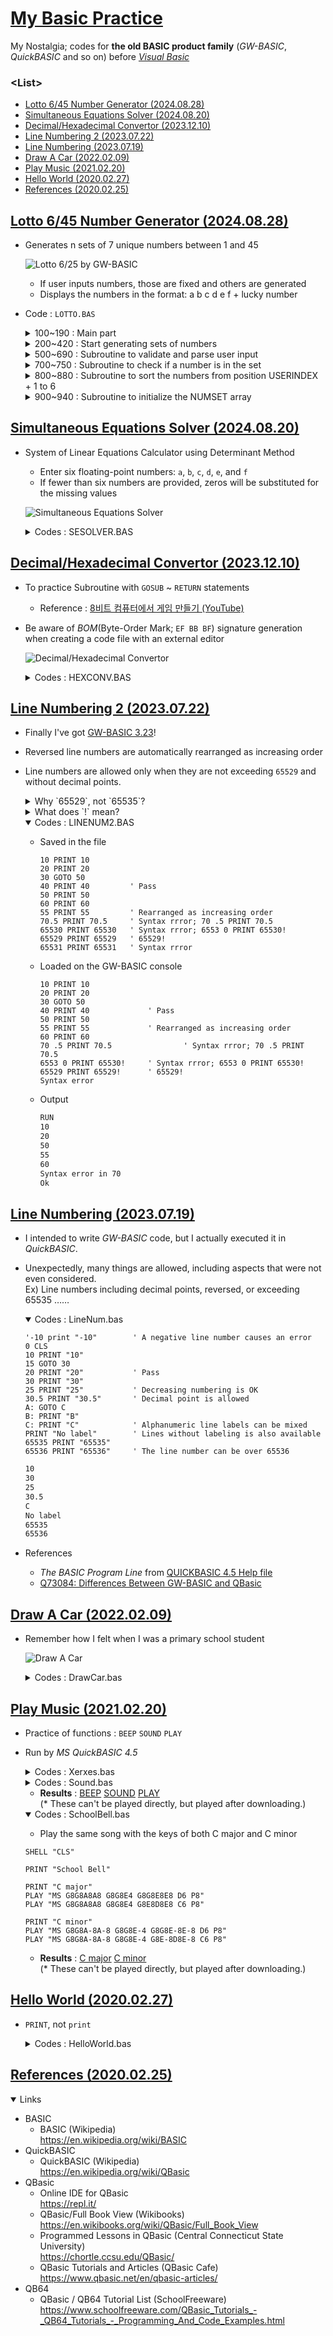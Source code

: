 # [My Basic Practice](../README.md#basic)

My Nostalgia; codes for **the old BASIC product family** (*GW-BASIC*, *QuickBASIC* and so on) before [*Visual Basic*](https://github.com/kimpro82/MyPractice/blob/master/VBA)


### \<List>

- [Lotto 6/45 Number Generator (2024.08.28)](#lotto-645-number-generator-20240828)
- [Simultaneous Equations Solver (2024.08.20)](#simultaneous-equations-solver-20240820)
- [Decimal/Hexadecimal Convertor (2023.12.10)](#decimalhexadecimal-convertor-20231210)
- [Line Numbering 2 (2023.07.22)](#line-numbering-2-20230722)
- [Line Numbering (2023.07.19)](#line-numbering-20230719)
- [Draw A Car (2022.02.09)](#draw-a-car-20220209)
- [Play Music (2021.02.20)](#play-music-20210220)
- [Hello World (2020.02.27)](#hello-world-20200227)
- [References (2020.02.25)](#references-20200225)


## [Lotto 6/45 Number Generator (2024.08.28)](#list)

- Generates n sets of 7 unique numbers between 1 and 45

  ![Lotto 6/25 by GW-BASIC](./Images/LOTTO.png)

  - If user inputs numbers, those are fixed and others are generated
  - Displays the numbers in the format: a b c d e f + lucky number

- Code : `LOTTO.BAS`
  <details>
    <summary>100~190 : Main part</summary>

  ```bas
  100 SETSNUM = 4 ' Constant for the number of sets to generate
  110 RANDOMIZE TIMER ' Initialize random number generator

  120 PRINT "Press ENTER or input your fixed numbers (space-separated):"
  130 INPUT USERSTR$ ' Get user input

  140 DIM NUMSET(7) ' Declare array to hold one set of numbers
  150 ' Parse user input and validate
  160 IF USERSTR$ = "" THEN GOTO 200 ' No input, generate all random
  170 GOSUB 500 ' Validate and parse user input
  180 ' If invalid input, re-prompt user
  190 IF ERRORFLAG = 1 THEN PRINT "Invalid input. Please try again." : GOTO 110
  ```
  </details>
  <details>
    <summary>200~420 : Start generating sets of numbers</summary>

  ```bas
  200 ' Start generating sets of numbers
  210 FOR I = 1 TO SETSNUM ' Generate sets based on the constant
  220   GOSUB 900 ' Initialize array for each set
  230   COUNT = 0 ' Reset count for each set
  240   ' Fill array with user-provided numbers
  250   FOR J = 1 TO USERINDEX
  260     NUMSET(J) = USERNUMS(J)
  270     COUNT = COUNT + 1
  280   NEXT J
  290   ' Generate remaining random numbers
  300   WHILE COUNT < 7 ' Generate random numbers until the total count is 7
  310     NEWNUM = INT(RND * 45) + 1
  320     GOSUB 700 ' Check if number is already in the set
  330     IF INSET = -1 THEN GOTO 310 ' If number is already in the set, generate again
  340     COUNT = COUNT + 1
  350     NUMSET(COUNT) = NEWNUM
  360   WEND
  370   ' Sort only the numbers from position USERINDEX + 1 to 6, leaving the last number (NUMSET(7)) unsorted
  380   GOSUB 800 ' Sort the numbers from position USERINDEX + 1 to 6
  390   ' Display the result with numbers formatted to two characters each
  400   PRINT USING "## ## ## ## ## ## + ##"; NUMSET(1); NUMSET(2); NUMSET(3); NUMSET(4); NUMSET(5); NUMSET(6); NUMSET(7)
  410 NEXT I
  420 END
  ```
  </details>
  <details>
    <summary>500~690 : Subroutine to validate and parse user input</summary>

  ```bas
  500 ' Subroutine to validate and parse user input
  510 DIM USERNUMS(6) ' Maximum 6 numbers can be fixed
  520 USERINDEX = 0
  530 ERRORFLAG = 0
  540 ' Split user input by spaces
  550 TMP$ = "" ' Initialize temporary string
  560 FOR K = 1 TO LEN(USERSTR$)
  570   CHAR$ = MID$(USERSTR$, K, 1)
  580   IF CHAR$ >= "0" AND CHAR$ <= "9" THEN TMP$ = TMP$ + CHAR$
  590   IF CHAR$ <> " " AND K < LEN(USERSTR$) THEN GOTO 680
  600   IF LEN(TMP$) = 0 THEN GOTO 680
  610   VALNUM = VAL(TMP$)
  620   IF VALNUM < 1 OR VALNUM > 45 THEN ERRORFLAG = 1 : RETURN
  630   GOSUB 700 ' Check if number is already in the user input set
  640   IF INSET = -1 THEN ERRORFLAG = 1 : RETURN
  650   USERINDEX = USERINDEX + 1
  660   USERNUMS(USERINDEX) = VALNUM
  670   TMP$ = ""
  680 NEXT K
  690 RETURN
  ```
  </details>
  <details>
    <summary>700~750 : Subroutine to check if a number is in the set</summary>

  ```bas
  700 ' Subroutine to check if a number is in the set
  710 INSET = 0
  720 FOR L = 1 TO COUNT
  730   IF NUMSET(L) = NEWNUM THEN INSET = -1 : RETURN
  740 NEXT L
  750 RETURN
  ```
  </details>
  <details>
    <summary>800~880 : Subroutine to sort the numbers from position USERINDEX + 1 to 6</summary>

  ```bas
  800 ' Subroutine to sort the numbers from position USERINDEX + 1 to 6
  810 START = USERINDEX + 1
  820 ENDIDX = 6 ' Sort up to NUMSET(6), excluding NUMSET(7)
  830 FOR M = START TO ENDIDX - 1
  840   FOR N = M + 1 TO ENDIDX
  850     IF NUMSET(M) > NUMSET(N) THEN SWAP NUMSET(M), NUMSET(N)
  860   NEXT N
  870 NEXT M
  880 RETURN
  ```
  </details>
  <details>
    <summary>900~940 : Subroutine to initialize the NUMSET array</summary>

  ```bas
  900 ' Subroutine to initialize the NUMSET array
  910 FOR T = 1 TO 7
  920   NUMSET(T) = 0
  930 NEXT T
  940 RETURN
  ```
  </details>


## [Simultaneous Equations Solver (2024.08.20)](#list)

- System of Linear Equations Calculator using Determinant Method
  - Enter six floating-point numbers: `a`, `b`, `c`, `d`, `e`, and `f`
  - If fewer than six numbers are provided, zeros will be substituted for the missing values

  ![Simultaneous Equations Solver](./Images/SESOLVER.PNG)

  <details>
    <summary>Codes : SESOLVER.BAS</summary>

  ```bas
  100 ' Initialize and get input data
  110 DIM COEF#(5) ' Array to store coefficients
  120 PRINT "The system of equations is:"
  130 PRINT "  ax + by = c"
  140 PRINT "  dx + ey = f"

  150 PRINT "Enter coefficients a, b, c, d, e, f (separated by spaces), or Q/q to quit:"
  160 INPUT INPUTDATA$ ' Get user input
  ```
  ```bas
  200 ' Check for quit command or process input
  210 IF INPUTDATA$ = "Q" OR INPUTDATA$ = "q" THEN GOTO 900
  220 ' GOSUB 800 ' Initialize variables; Not use
  230 GOSUB 300 ' Process input or generate random values
  240 GOSUB 500 ' Solve the equations
  250 GOTO 150
  ```
  ```bas
  300 ' Parse input or use default values
  310 INPUTDATA$ = INPUTDATA$ + " 0 0 0 0 0 0"  ' Pad the input with zeros if fewer than 6 values are provided
  320 INDEX = 1
  330 FOR I = 0 TO 5
  340   WORD$ = ""
  350   CONDITION = 1
  360   WHILE CONDITION
  370     CHAR$ = MID$(INPUTDATA$, INDEX, 1)
  380     IF CHAR$ <> " " THEN WORD$ = WORD$ + CHAR$ ELSE CONDITION = 0
  390     ' PRINT "I:"; I; "/ INDEX:"; INDEX; "/ CHAR:"; CHAR$; " / WORD:"; WORD$; " / CONDITION:"; CONDITION ' Debug print
  400     INDEX = INDEX + 1
  410   WEND
  420   COEF#(I) = VAL(WORD$)
  430 NEXT I
  450 RETURN
  ```
  ```bas
  500 ' Solve the system of linear equations
  510 A = COEF#(0): B = COEF#(1): C = COEF#(2)
  520 D = COEF#(3): E = COEF#(4): F = COEF#(5)
  530 PRINT "The equations you entered are:"
  540 PRINT "  "; A; "x +"; B; "y ="; C
  550 PRINT "  "; D; "x +"; E; "y ="; F
  560 DETERMINANT = A * E - B * D

  600 IF DETERMINANT = 0 THEN PRINT "The system has no unique solution."
  610 IF DETERMINANT <> 0 THEN X = (C * E - B * F) / DETERMINANT
  620 IF DETERMINANT <> 0 THEN Y = (A * F - C * D) / DETERMINANT
  630 IF DETERMINANT <> 0 THEN PRINT "Solution: x = "; X; ", y = "; Y
  640 ' It is crazy to handle IF conditions in GW-BASIC!
  650 RETURN
  ```
  ```bas
  800 ' Initialize variables; Not use
  810 ' FOR I = 0 TO 5
  820 '   COEF#(I) = 0 ' Set all coefficients to 0
  830 ' NEXT I
  840 ' RETURN
  ```
  ```bas
  900 ' Quit the program
  910 PRINT "Program terminated."
  920 END
  ```
  </details>


## [Decimal/Hexadecimal Convertor (2023.12.10)](#list)

- To practice Subroutine with `GOSUB` ~ `RETURN` statements
  - Reference : [8비트 컴퓨터에서 게임 만들기 (YouTube)](https://youtu.be/Z8yeXVqiKg8)
- Be aware of *BOM*(Byte-Order Mark; `EF BB BF`) signature generation when creating a code file with an external editor

  ![Decimal/Hexadecimal Convertor](./Images/GW-BASIC_HEXCONV_RUN.PNG)

  <details>
    <summary>Codes : HEXCONV.BAS</summary>

    ```bas
    0 CLS

    10 PRINT "*************************************"
    20 PRINT "*  <Decimal/Hexadecimal Convertor>  *"
    30 PRINT "*  kimpro82 / 2023.12.10, not 1993  *"
    40 PRINT "* * * * * * * * * * * * * * * * * * *"
    50 PRINT "* 1. Convert Decimal to Hexadecimal *"
    60 PRINT "* 2. Convert Hexadecimal to Decimal *"
    70 PRINT "* 3. Exit                           *"
    80 PRINT "*************************************"
    90 INPUT " Select a menu (1, 2, 3): "; MENU

    100 IF MENU = 1 THEN GOSUB 200
    110 IF MENU = 2 THEN GOSUB 300
    120 IF MENU = 3 THEN END
    130 GOTO 90

    200 ' Subroutine for Decimal to Hexadecimal Conversion
    210 INPUT " Enter a decimal value: "; DEC
    220 PRINT " Hexadecimal value    : "; HEX$(DEC)
    230 RETURN

    300 ' Subroutine for Hexadecimal to Decimal Conversion
    310 INPUT " Enter a hexadecimal value: "; HEXA$
    315     ' The keyword HEX$(X) is already in use
    320 PRINT " Decimal value            : "; VAL("&H" + HEXA$)
    330 RETURN
    ```
  </details>


## [Line Numbering 2 (2023.07.22)](#list)

- Finally I've got [GW-BASIC 3.23](https://web.archive.org/web/20091027112638/http://geocities.com/KindlyRat/GWBASIC.html)!
- Reversed line numbers are automatically rearranged as increasing order
- Line numbers are allowed only when they are not exceeding `65529` and without decimal points.

  <details>
    <summary>Why `65529`, not `65535`?</summary>

  - [Variances in Basic highest line numbers](https://retrocomputing.stackexchange.com/questions/13347/variances-in-basic-highest-line-numbers)  [(retrocomputing.stackexchange.com)](https://retrocomputing.stackexchange.com/)

    > Line numbers are stored as a two byte word but the largest allowed by the input routines is 65529. Primarily because this is an easier limit to test rather than checking for overflow. The line number is converted from ASCII to binary a character at a time using a pretty standard algorithm. Start with a 16 bit value `line` = 0. For each digit multiply `line` by 10 and add the digit to `line`.  
    >  
    >  To check if the line number is acceptable, compare `line` against 6552 before multiplying it by 10. This will guarantee the value is <= 65529 because a digit can add only 9 at most.
  </details>
  <details>
    <summary>What does `!` mean?</summary>

  - [Microsoft > Learn > Documentation > .NET > Visual Basic](https://learn.microsoft.com/en-us/dotnet/visual-basic/) > [Single Data Type](https://learn.microsoft.com/en-us/dotnet/visual-basic/language-reference/data-types/single-data-type)

    This is not exactly GW-BASIC, but it is a descendant with some traces of its syntax.

    > Type Characters. Appending the literal type character `F` to a literal forces it to the `Single` data type. Appending the identifier type character `!` to any identifier forces it to `Single`.
  </details>

  <details open="">
    <summary>Codes : LINENUM2.BAS</summary>

  - Saved in the file
    ```bas
    10 PRINT 10
    20 PRINT 20
    30 GOTO 50
    40 PRINT 40         ' Pass
    50 PRINT 50
    60 PRINT 60
    55 PRINT 55         ' Rearranged as increasing order
    70.5 PRINT 70.5     ' Syntax rrror; 70 .5 PRINT 70.5
    65530 PRINT 65530   ' Syntax rrror; 6553 0 PRINT 65530!
    65529 PRINT 65529   ' 65529!
    65531 PRINT 65531   ' Syntax rrror
    ```
  - Loaded on the GW-BASIC console
    ```bas
    10 PRINT 10
    20 PRINT 20
    30 GOTO 50
    40 PRINT 40             ' Pass
    50 PRINT 50
    55 PRINT 55             ' Rearranged as increasing order
    60 PRINT 60
    70 .5 PRINT 70.5                ' Syntax rrror; 70 .5 PRINT 70.5
    6553 0 PRINT 65530!     ' Syntax rrror; 6553 0 PRINT 65530!
    65529 PRINT 65529!      ' 65529!
    Syntax error
    ```
  - Output
    ```txt
    RUN
    10
    20
    50
    55
    60
    Syntax error in 70
    Ok
    ```
  </details>

## [Line Numbering (2023.07.19)](#list)

- I intended to write *GW-BASIC* code, but I actually executed it in *QuickBASIC*.
- Unexpectedly, many things are allowed, including aspects that were not even considered.  
  Ex) Line numbers including decimal points, reversed, or exceeding 65535 ……

  <details open="">
    <summary>Codes : LineNum.bas</summary>

  ```bas
  '-10 print "-10"        ' A negative line number causes an error
  0 CLS
  10 PRINT "10"
  15 GOTO 30
  20 PRINT "20"           ' Pass
  30 PRINT "30"
  25 PRINT "25"           ' Decreasing numbering is OK
  30.5 PRINT "30.5"       ' Decimal point is allowed
  A: GOTO C
  B: PRINT "B"
  C: PRINT "C"            ' Alphanumeric line labels can be mixed
  PRINT "No label"        ' Lines without labeling is also available
  65535 PRINT "65535"
  65536 PRINT "65536"     ' The line number can be over 65536
  ```
  ```txt
  10
  30
  25
  30.5
  C
  No label
  65535
  65536
  ```
  </details>

- References
  - *The BASIC Program Line* from [QUICKBASIC 4.5 Help file](https://hwiegman.home.xs4all.nl/qb45-man/index.html)
  - [Q73084: Differences Between GW-BASIC and QBasic](https://jeffpar.github.io/kbarchive/kb/073/Q73084/)


## [Draw A Car (2022.02.09)](#list)

- Remember how I felt when I was a primary school student

  ![Draw A Car](Images/QB_DrawingCar.PNG)

  <details>
    <summary>Codes : DrawCar.bas</summary>

  ```bas
  CLS

  SCREEN 12       '640 x 480 / 16 colors
  wid% = 640      'Can I get these parameters automatically?
  hei% = 480

  'Border
  LINE (10, 10)-(wid% - 10, 10), 15, B
  LINE (10, hei% - 80)-(wid% - 10, hei% - 80), 15, B
  LINE (10, 10)-(10, hei% - 80), 15, B
  LINE (wid% - 10, 10)-(wid% - 10, hei% - 80), 15, B

  'Memo
  LOCATE 3, 5
  PRINT "QuickBasic : My Nostalgia"
  LOCATE 3, 67
  PRINT "2022.02.09"

  'Body
  LINE (wid% / 2 - 100, hei% / 2 - 100)-(wid% / 2 + 100, hei% / 2), 7, BF
  LINE (wid% / 2 - 200, hei% / 2)-(wid% / 2 + 200, hei% / 2 + 100), 7, BF

  'Windows
  LINE (wid% / 2 - 100, hei% / 2 - 80)-(wid% / 2 - 60, hei% / 2), 9, BF
  LINE (wid% / 2 - 50, hei% / 2 - 80)-(wid% / 2 - 5, hei% / 2), 9, BF
  LINE (wid% / 2 + 5, hei% / 2 - 80)-(wid% / 2 + 50, hei% / 2), 9, BF
  LINE (wid% / 2 + 60, hei% / 2 - 80)-(wid% / 2 + 100, hei% / 2), 9, BF

  'Wheels
  CIRCLE (wid% / 2 - 90, hei% / 2 + 100), 50, 8
  CIRCLE (wid% / 2 + 90, hei% / 2 + 100), 50, 8
  PAINT (wid% / 2 - 120, hei% / 2 + 100), 8, 8
  PAINT (wid% / 2 + 120, hei% / 2 + 100), 8, 8
  CIRCLE (wid% / 2 - 90, hei% / 2 + 100), 30, 7
  CIRCLE (wid% / 2 + 90, hei% / 2 + 100), 30, 7
  PAINT (wid% / 2 - 90, hei% / 2 + 100), 7, 7
  PAINT (wid% / 2 + 90, hei% / 2 + 100), 7, 7

  END
  ```
  </details>


## [Play Music (2021.02.20)](#list)

- Practice of functions : `BEEP` `SOUND` `PLAY`
- Run by *MS QuickBASIC 4.5*

  <details>
    <summary>Codes : Xerxes.bas</summary>

  - Using `SHELL` function to borrow the `CLS` command from DOS
  ```bas
  SHELL "CLS"
  PRINT "I am generous"
  ```
  > I am generous
  </details>
  <details>
    <summary>Codes : Sound.bas</summary>

  - Refer to ☞ https://en.wikibooks.org/wiki/QBasic/Sound
  ```bas
  SHELL "CLS"

  'BEEP
  PRINT "BEEP"
  BEEP
  PRINT CHR$(7)
  SLEEP

  'SOUND
  PRINT "SOUND" + CHR$(13) 'CHR$(13) : Line break
  FOR i% = 1 TO 30
          SOUND i% * 100, 1  'Frequency, Duration
  NEXT
  SLEEP

  'PLAY
  PRINT "PLAY" + CHR$(13)
  PLAY "L16 CDEFGAB>C" '> : Move up one octave
  SLEEP
  ```
  </details>

  - **Results** : [BEEP](./Sounds/QB_SOUND_BEEP.wav) [SOUND](./Sounds/QB_SOUND_SOUND.wav) [PLAY](./Sounds/QB_SOUND_PLAY.wav)  
  (* These can't be played directly, but played after downloading.)

  <details open="">
    <summary>Codes : SchoolBell.bas</summary>

  - Play the same song with the keys of both C major and C minor
  ```bas
  SHELL "CLS"

  PRINT "School Bell"

  PRINT "C major"
  PLAY "MS G8G8A8A8 G8G8E4 G8G8E8E8 D6 P8"
  PLAY "MS G8G8A8A8 G8G8E4 G8E8D8E8 C6 P8"

  PRINT "C minor"
  PLAY "MS G8G8A-8A-8 G8G8E-4 G8G8E-8E-8 D6 P8"
  PLAY "MS G8G8A-8A-8 G8G8E-4 G8E-8D8E-8 C6 P8"
  ```
  </details>

  - **Results** : [C major](./Sounds/QB_PLAY_C%20major.wav) [C minor](./Sounds/QB_PLAY_C%20minor.wav)  
  (* These can't be played directly, but played after downloading.)


## [Hello World (2020.02.27)](#list)

- `PRINT`, not `print`

  <details>
    <summary>Codes : HelloWorld.bas</summary>

  ```bas
  print "Hello World!"
  ```
  > Call to undefined sub 'print'

  ```bas
  print("Hello World!")
  ```
  > Call to undefined sub 'print'

  ```bas
  print 'Hello World!'
  ```
  > Call to undefined sub 'print'

  How can I make `print` work?

  ```bas
  PRINT "Hello World!"
  ```
  > Hello World!

  The secret was UPPER CASE!

  ```bas
  PRINT 'Hello World!'
  ```
  >
  `''` seems to be used for single-line comments.

  ```bas
  'You can't see what I'm saying.'
  ```
  ㅋ
  </details>


## [References (2020.02.25)](#list)

  <details open="">
    <summary>Links</summary>

  - BASIC
    - BASIC (Wikipedia)  
      https://en.wikipedia.org/wiki/BASIC
  - QuickBASIC
    - QuickBASIC (Wikipedia)  
      https://en.wikipedia.org/wiki/QBasic
  - QBasic
    - Online IDE for QBasic  
      https://repl.it/
    - QBasic/Full Book View (Wikibooks)  
      https://en.wikibooks.org/wiki/QBasic/Full_Book_View
    - Programmed Lessons in QBasic (Central Connecticut State University)  
      https://chortle.ccsu.edu/QBasic/ 
    - QBasic Tutorials and Articles (QBasic Cafe)  
      https://www.qbasic.net/en/qbasic-articles/
  - QB64
    - QBasic / QB64 Tutorial List (SchoolFreeware)  
      https://www.schoolfreeware.com/QBasic_Tutorials_-_QB64_Tutorials_-_Programming_And_Code_Examples.html     
  </details>